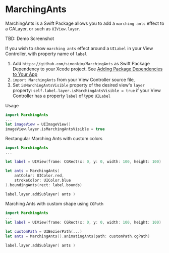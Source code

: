 # MarchingAnts

MarchingAnts is a Swift Package allows you to add a `marching ants` effect to a CALayer, or such as `UIView.layer`.

TBD: Demo Screenshot

If you wish to show `marching ants` effect around a `UILabel` in your View Controller, with property name of `label` 
1. Add `https://github.com/simonkim/MarchingAnts` as  Swift Package Dependency to your Xcode project. See [Adding Package Dependencies to Your App](https://developer.apple.com/documentation/xcode/adding_package_dependencies_to_your_app) 
2. `import MarchingAnts` from your View Controller source file,
3. Set `isMarchingAntsVisible` property of the desired view's `layer` property: `self.label.layer.isMarchingAntsVisible = true` if your View Controller has a property `label` of type `UILabel`

Usage
```swift
import MarchingAnts
...
let imageView = UIImageView()
imageView.layer.isMarchingAntsVisible = true
```

Rectangular Marching Ants with custom colors
```swift
import MarchingAnts
...

let label = UIView(frame: CGRect(x: 0, y: 0, width: 100, height: 100)

let ants = MarchingAnts(
    antColor: UIColor.red, 
    strokeColor: UIColor.blue
).boundingAnts(rect: label.bounds)

label.layer.addSublayer( ants )
```

Marching Ants with custom shape using `CGPath`
```swift
import MarchingAnts
...
let label = UIView(frame: CGRect(x: 0, y: 0, width: 100, height: 100)

let customPath = UIBezierPath(...)
let ants = MarchingAnts().animatingAnts(path: customPath.cgPath)

label.layer.addSublayer( ants )
```


